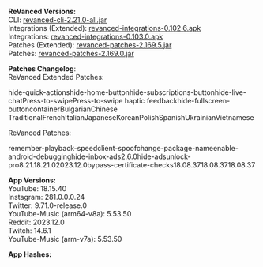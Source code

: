 **ReVanced Versions:**  
CLI: [revanced-cli-2.21.0-all.jar](https://github.com/j-hc/revanced-cli/releases/tag/v2.21.0)  
Integrations (Extended): [revanced-integrations-0.102.6.apk](https://github.com/inotia00/revanced-integrations/releases/tag/v0.102.6)  
Integrations: [revanced-integrations-0.103.0.apk](https://github.com/revanced/revanced-integrations/releases/tag/v0.103.0)  
Patches (Extended): [revanced-patches-2.169.5.jar](https://github.com/inotia00/revanced-patches/releases/tag/v2.169.5)  
Patches: [revanced-patches-2.169.0.jar](https://github.com/revanced/revanced-patches/releases/tag/v2.169.0)  

**Patches Changelog**:   
ReVanced Extended Patches:  

hide-quick-actionshide-home-buttonhide-subscriptions-buttonhide-live-chatPress-to-swipePress-to-swipe haptic feedbackhide-fullscreen-buttoncontainerBulgarianChinese TraditionalFrenchItalianJapaneseKoreanPolishSpanishUkrainianVietnamese
  
ReVanced Patches:   

remember-playback-speedclient-spoofchange-package-nameenable-android-debugginghide-inbox-ads2.6.0hide-adsunlock-pro8.21.18.21.02023.12.0bypass-certificate-checks18.08.3718.08.3718.08.37
  
**App Versions:**  
YouTube: 18.15.40  
Instagram: 281.0.0.0.24  
Twitter: 9.71.0-release.0  
YouTube-Music (arm64-v8a): 5.53.50  
Reddit: 2023.12.0  
Twitch: 14.6.1  
YouTube-Music (arm-v7a): 5.53.50  

**App Hashes:**  
  
